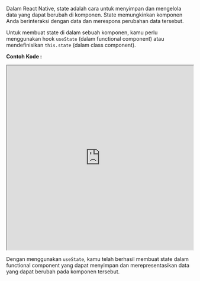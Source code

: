Dalam React Native, state adalah cara untuk menyimpan dan mengelola data yang dapat berubah di komponen. State memungkinkan komponen Anda berinteraksi dengan data dan merespons perubahan data tersebut.

Untuk membuat state di dalam sebuah komponen, kamu perlu menggunakan hook `useState` (dalam functional component) atau mendefinisikan `this.state` (dalam class component).

**Contoh Kode :**

<iframe src="https://snack.expo.dev/@doltons/state" height="500" width="100%"></iframe>

<!-- ```jsx
import React, { useState } from "react";
import { View, Text, Button } from "react-native";

const StateExample = () => {
  const [count, _] = useState(0);

  return (
    <View>
      <Text>Nilai count: {count}</Text>
    </View>
  );
};

export default StateExample;
``` -->

Dengan menggunakan `useState`, kamu telah berhasil membuat state dalam functional component yang dapat menyimpan dan merepresentasikan data yang dapat berubah pada komponen tersebut.
